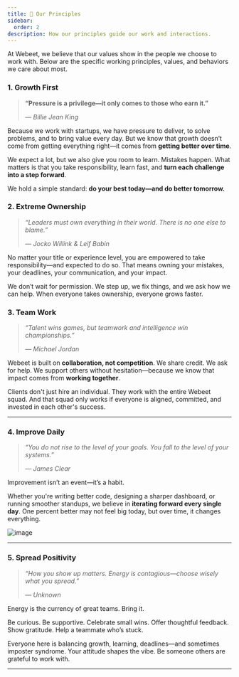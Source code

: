 ```yaml
---
title: 🧭 Our Principles
sidebar:
  order: 2
description: How our principles guide our work and interactions.
---
```


At Webeet, we believe that our values show in the people we choose to work with. Below are the specific working principles, values, and behaviors we care about most.

### 1. **Growth First**

> **“Pressure is a privilege—it only comes to those who earn it.”**
>
> — _Billie Jean King_

</aside>

Because we work with startups, we have pressure to deliver, to solve problems, and to bring value every day. But we know that growth doesn’t come from getting everything right—it comes from **getting better over time**.

We expect a lot, but we also give you room to learn. Mistakes happen. What matters is that you take responsibility, learn fast, and **turn each challenge into a step forward**.

We hold a simple standard: **do your best today—and do better tomorrow.**

### 2. **Extreme Ownership**

> _“Leaders must own everything in their world. There is no one else to blame.”_
>
> _— Jocko Willink & Leif Babin_

No matter your title or experience level, you are empowered to take responsibility—and expected to do so. That means owning your mistakes, your deadlines, your communication, and your impact.

We don’t wait for permission. We step up, we fix things, and we ask how we can help. When everyone takes ownership, everyone grows faster.

### 3. **Team Work**

> _“Talent wins games, but teamwork and intelligence win championships.”_
>
> _— Michael Jordan_

Webeet is built on **collaboration, not competition**. We share credit. We ask for help. We support others without hesitation—because we know that impact comes from **working together**.

Clients don't just hire an individual. They work with the entire Webeet squad. And that squad only works if everyone is aligned, committed, and invested in each other's success.

---

### 4. Improve Daily

> _“You do not rise to the level of your goals. You fall to the level of your systems.”_
>
> _— James Clear_

Improvement isn’t an event—it’s a habit.

Whether you're writing better code, designing a sharper dashboard, or running smoother standups, we believe in **iterating forward every single day**. One percent better may not feel big today, but over time, it changes everything.

![image](https://github.com/user-attachments/assets/94ce02d5-52fa-4ab3-9b1e-14ea04ef52e0)

---

### 5. Spread Positivity

> _“How you show up matters. Energy is contagious—choose wisely what you spread.”_
>
> _— Unknown_

Energy is the currency of great teams. Bring it.

Be curious. Be supportive. Celebrate small wins. Offer thoughtful feedback. Show gratitude. Help a teammate who’s stuck.

Everyone here is balancing growth, learning, deadlines—and sometimes imposter syndrome. Your attitude shapes the vibe. Be someone others are grateful to work with.

---
